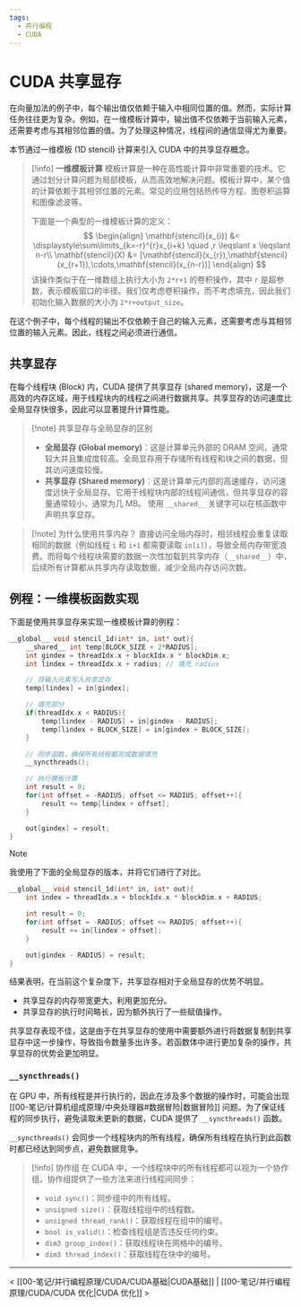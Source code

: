```yaml
---
tags:
  - 并行编程
  - CUDA
---
```


# CUDA 共享显存

在向量加法的例子中，每个输出值仅依赖于输入中相同位置的值。然而，实际计算任务往往更为复杂。例如，在一维模板计算中，输出值不仅依赖于当前输入元素，还需要考虑与其相邻位置的值。为了处理这种情况，线程间的通信显得尤为重要。

本节通过一维模板 (1D stencil) 计算来引入 CUDA 中的共享显存概念。

> [!info] **一维模板计算**
> 模板计算是一种在高性能计算中非常重要的技术。它通过划分计算问题为局部模板，从而高效地解决问题。模板计算中，某个值的计算依赖于其相邻位置的元素。常见的应用包括热传导方程、图卷积运算和图像滤波等。
>
> 下面是一个典型的一维模板计算的定义：
> $$
> \begin{align}
> \mathbf{stencil}(x_{i}) &= \displaystyle\sum\limits_{k=-r}^{r}x_{i+k} \quad ,r \leqslant x \leqslant n-r\\
> \mathbf{stencil}(X) &= [\mathbf{stencil}(x_{r}),\mathbf{stencil}(x_{r+1}),\cdots,\mathbf{stencil}(x_{n-r})]
> \end{align}
> $$
该操作类似于在一维数组上执行大小为 `2*r+1` 的卷积操作，其中 `r` 是超参数，表示模板窗口的半径。我们仅考虑卷积操作，而不考虑填充，因此我们初始化输入数据的大小为 `2*r+output_size`。

在这个例子中，每个线程的输出不仅依赖于自己的输入元素，还需要考虑与其相邻位置的输入元素。因此，线程之间必须进行通信。

## 共享显存

在每个线程块 (Block) 内，CUDA 提供了共享显存 (shared memory)，这是一个高效的内存区域，用于线程块内的线程之间进行数据共享。共享显存的访问速度比全局显存快很多，因此可以显著提升计算性能。

> [!note] 共享显存与全局显存的区别
> - **全局显存 (Global memory)**：这是计算单元外部的 DRAM 空间，通常较大并且集成度较高。全局显存用于存储所有线程和块之间的数据，但其访问速度较慢。
> - **共享显存 (Shared memory)**：这是计算单元内部的高速缓存，访问速度远快于全局显存。它用于线程块内部的线程间通信，但共享显存的容量通常较小，通常为几 MB。
> 使用 `__shared__` 关键字可以在核函数中声明共享显存。

> [!note] 为什么使用共享内存？
> 直接访问全局内存时，相邻线程会重复读取相同的数据（例如线程 `i` 和 `i+1` 都需要读取 `in[i]`），导致全局内存带宽浪费。而将每个线程块需要的数据一次性加载到共享内存（`__shared__`）中，后续所有计算都从共享内存读取数据，减少全局内存访问次数。

## 例程：一维模板函数实现

下面是使用共享显存来实现一维模板计算的例程：

```cpp
__global__ void stencil_1d(int* in, int* out){
    __shared__ int temp[BLOCK_SIZE + 2*RADIUS];
    int gindex = threadIdx.x + blockIdx.x * blockDim.x;
    int lindex = threadIdx.x + radius; // 填充 radius

    // 将输入元素写入共享显存
    temp[lindex] = in[gindex];

    // 填充部分
    if(threadIdx.x < RADIUS){
        temp[lindex - RADIUS] = in[gindex - RADIUS];
        temp[lindex + BLOCK_SIZE] = in[gindex + BLOCK_SIZE];
    }

    // 同步函数，确保所有线程都完成数据填充
    __syncthreads();

    // 执行模板计算
    int result = 0;
    for(int offset = -RADIUS; offset <= RADIUS; offset++){
        result += temp[lindex + offset];
    }

    out[gindex] = result;
}
```

> [!note]
> 我使用了下面的全局显存的版本，并将它们进行了对比。
> ```cpp
> __global__ void stencil_1d(int* in, int* out){
>     int index = threadIdx.x + blockIdx.x * blockDim.x + RADIUS;
> 
>     int result = 0;
>     for(int offset = -RADIUS; offset <= RADIUS; offset++){
>         result += in[lindex + offset];
>     }
> 
>     out[gindex - RADIUS] = result;
> }
> ```
> 结果表明，在当前这个复杂度下，共享显存相对于全局显存的优势不明显。
> - 共享显存的内存带宽更大，利用更加充分。
> - 共享显存的执行时间略长，因为额外执行了一些赋值操作。
>
> 共享显存表现不佳，这是由于在共享显存的使用中需要额外进行将数据复制到共享显存中这一步操作，导致指令数量多出许多。若函数体中进行更加复杂的操作，共享显存的优势会更加明显。

### `__syncthreads()`

在 GPU 中，所有线程是并行执行的，因此在涉及多个数据的操作时，可能会出现 [[00-笔记/计算机组成原理/中央处理器#数据冒险|数据冒险]] 问题。为了保证线程的同步执行，避免读取未更新的数据，CUDA 提供了 `__syncthreads()` 函数。

`__syncthreads()` 会同步一个线程块内的所有线程，确保所有线程在执行到此函数时都已经达到同步点，避免数据竞争。

> [!info] 协作组
> 在 CUDA 中，一个线程块中的所有线程都可以视为一个协作组。协作组提供了一些方法来进行线程间同步：
>
> - `void sync()`：同步组中的所有线程。
> - `unsigned size()`：获取线程组中的线程数。
> - `unsigned thread_rank()`：获取线程在组中的编号。
> - `bool is_valid()`：检查线程组是否违反任何约束。
> - `dim3 group_index()`：获取线程块在网格中的编号。
> - `dim3 thread_index()`：获取线程在块中的编号。

---
< [[00-笔记/并行编程原理/CUDA/CUDA基础|CUDA基础]] | [[00-笔记/并行编程原理/CUDA/CUDA 优化|CUDA 优化]] >
